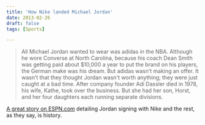 ```yaml
---
title: 'How Nike landed Michael Jordan'
date: 2013-02-26
draft: false
tags: [Sports]

---
```


> All Michael Jordan wanted to wear was adidas in the NBA. Although he wore Converse at North Carolina, because his coach Dean Smith was getting paid about $10,000 a year to put the brand on his players, the German make was his dream. But adidas wasn’t making an offer. It wasn’t that they thought Jordan wasn't worth anything; they were just caught at a bad time. After company founder Adi Dassler died in 1978, his wife, Kathe, took over the business. But she had her son, Horst, and her four daughters each running separate divisions.

[A great story on ESPN.com](http://espn.go.com/blog/playbook/dollars/post/_/id/2918/how-nike-landed-michael-jordan) detailing Jordan signing with Nike and the rest, as they say, is history.